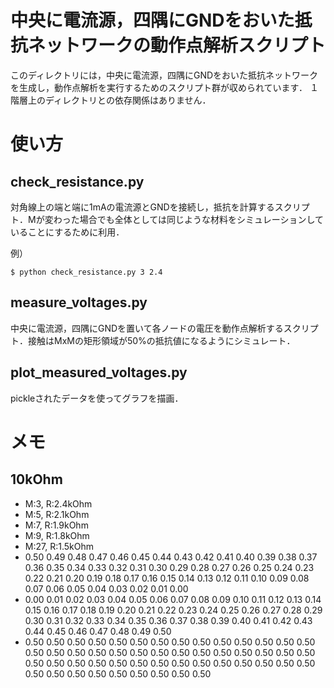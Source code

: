 # 中央に電流源，四隅にGNDをおいた抵抗ネットワークの動作点解析スクリプト

このディレクトリには，中央に電流源，四隅にGNDをおいた抵抗ネットワークを生成し，動作点解析を実行するためのスクリプト群が収められています．
１階層上のディレクトリとの依存関係はありません．

# 使い方

## check_resistance.py
対角線上の端と端に1mAの電流源とGNDを接続し，抵抗を計算するスクリプト．Mが変わった場合でも全体としては同じような材料をシミュレーションしていることにするために利用．

例）
```
$ python check_resistance.py 3 2.4
```

## measure_voltages.py
中央に電流源，四隅にGNDを置いて各ノードの電圧を動作点解析するスクリプト．接触はMxMの矩形領域が50%の抵抗値になるようにシミュレート．

## plot_measured_voltages.py
pickleされたデータを使ってグラフを描画．

# メモ
## 10kOhm
- M:3, R:2.4kOhm
- M:5, R:2.1kOhm
- M:7, R:1.9kOhm
- M:9, R:1.8kOhm
- M:27, R:1.5kOhm
- 0.50 0.49 0.48 0.47 0.46 0.45 0.44 0.43 0.42 0.41 0.40 0.39 0.38 0.37 0.36 0.35 0.34 0.33 0.32 0.31 0.30 0.29 0.28 0.27 0.26 0.25 0.24 0.23 0.22 0.21 0.20 0.19 0.18 0.17 0.16 0.15 0.14 0.13 0.12 0.11 0.10 0.09 0.08 0.07 0.06 0.05 0.04 0.03 0.02 0.01 0.00
- 0.00 0.01 0.02 0.03 0.04 0.05 0.06 0.07 0.08 0.09 0.10 0.11 0.12 0.13 0.14 0.15 0.16 0.17 0.18 0.19 0.20 0.21 0.22 0.23 0.24 0.25 0.26 0.27 0.28 0.29 0.30 0.31 0.32 0.33 0.34 0.35 0.36 0.37 0.38 0.39 0.40 0.41 0.42 0.43 0.44 0.45 0.46 0.47 0.48 0.49 0.50
- 0.50 0.50 0.50 0.50 0.50 0.50 0.50 0.50 0.50 0.50 0.50 0.50 0.50 0.50 0.50 0.50 0.50 0.50 0.50 0.50 0.50 0.50 0.50 0.50 0.50 0.50 0.50 0.50 0.50 0.50 0.50 0.50 0.50 0.50 0.50 0.50 0.50 0.50 0.50 0.50 0.50 0.50 0.50 0.50 0.50 0.50 0.50 0.50 0.50 0.50 0.50